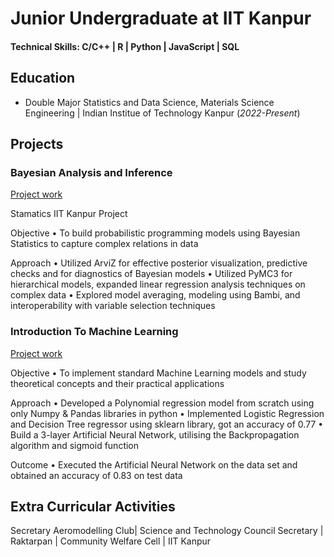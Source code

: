 # Junior Undergraduate at IIT Kanpur

#### Technical Skills: C/C++ $|$ R $|$ Python $|$ JavaScript $|$ SQL

## Education
		        		
- Double Major Statistics and Data Science, Materials Science Engineering | Indian Institue of Technology Kanpur  (_2022-Present_)

## Projects
### Bayesian Analysis and Inference
[Project work](https://github.com/arvindd22/Bayesian-Analysis-and-Inference)

Stamatics IIT Kanpur Project

Objective
• To build probabilistic programming models using Bayesian Statistics to capture complex relations in data

Approach
• Utilized ArviZ for effective posterior visualization, predictive checks and for diagnostics of Bayesian models • Utilized PyMC3 for hierarchical models, expanded linear regression analysis techniques on complex data • Explored model averaging, modeling using Bambi, and interoperability with variable selection techniques


### Introduction To Machine Learning
[Project work](https://github.com/arvindd22/Intro-to-ML)

Objective
• To implement standard Machine Learning models and study theoretical concepts and their practical applications

Approach
• Developed a Polynomial regression model from scratch using only Numpy & Pandas libraries in python • Implemented Logistic Regression and Decision Tree regressor using sklearn library, got an accuracy of 0.77 • Build a 3-layer Artificial Neural Network, utilising the Backpropagation algorithm and sigmoid function

Outcome
• Executed the Artificial Neural Network on the data set and obtained an accuracy of 0.83 on test data


## Extra Curricular Activities
Secretary Aeromodelling Club| Science and Technology Council
Secretary | Raktarpan | Community Welfare Cell | IIT Kanpur
